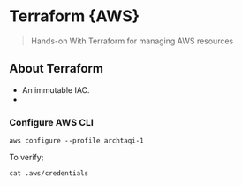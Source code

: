 # Terraform {AWS}

> Hands-on With Terraform for managing AWS resources 


## About Terraform

- An immutable IAC.
- 

### Configure AWS CLI 

`aws configure --profile archtaqi-1`

To verify;

`cat .aws/credentials`


